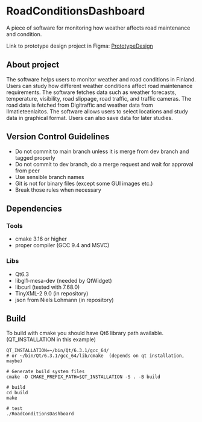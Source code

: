 # RoadConditionsDashboard

A piece of software for monitoring how weather affects road maintenance and condition.

Link to prototype design project in Figma:
[PrototypeDesign](https://www.figma.com/file/A3VuGjqxbROXrJS2WUY8wV/UI-Proto-0.1)


## About project

The software helps users to monitor weather and road conditions in Finland. Users can study how different weather conditions affect road maintenance requirements. The software fetches data such as weather forecasts, temperature, visibility, road slippage, road traffic, and traffic cameras. The road data is fetched from Digitraffic and weather data from Ilmatieteenlaitos. The software allows users to select locations and study data in graphical format. Users can also save data for later studies.

## Version Control Guidelines

* Do not commit to main branch unless it is merge from dev branch and tagged properly
* Do not commit to dev branch, do a merge request and wait for approval from peer
* Use sensible branch names
* Git is not for binary files (except some GUI images etc.)
* Break those rules when necessary

## Dependencies
### Tools

* cmake 3.16 or higher
* proper compiler (GCC 9.4 and MSVC)

### Libs

* Qt6.3
* libgl1-mesa-dev (needed by QtWidget)
* libcurl (tested with 7.68.0)
* TinyXML-2 9.0 (in repository)
* json from Niels Lohmann (in repository)

## Build
To build with cmake you should have Qt6 library path available. (QT_INSTALLATION in this example)

```
QT_INSTALLATION=~/bin/Qt/6.3.1/gcc_64/
# or ~/bin/Qt/6.3.1/gcc_64/lib/cmake  (depends on qt installation, maybe)

# Generate build system files
cmake -D CMAKE_PREFIX_PATH=$QT_INSTALLATION -S . -B build

# build
cd build
make

# test
./RoadConditionsDashboard
```

